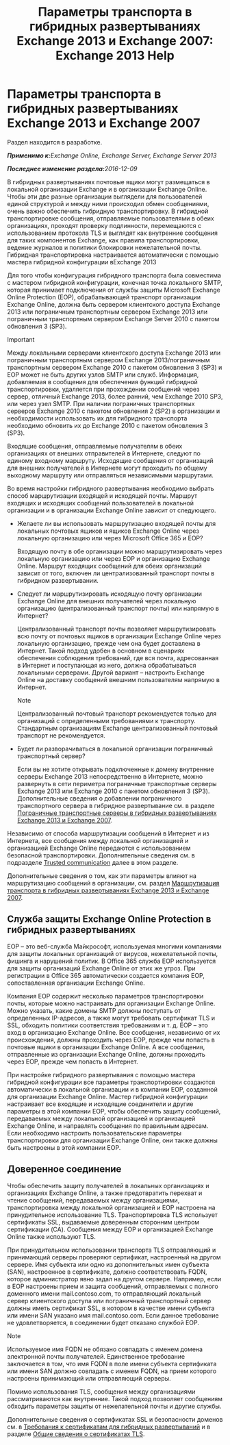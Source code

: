 ﻿---
title: 'Параметры транспорта в гибридных развертываниях Exchange 2013 и Exchange 2007: Exchange 2013 Help'
TOCTitle: Параметры транспорта в гибридных развертываниях Exchange 2013 и Exchange 2007
ms:assetid: 92d9e3ca-8d79-4872-9ff7-0067fcdbd434
ms:mtpsurl: https://technet.microsoft.com/ru-ru/library/Dn151301(v=EXCHG.150)
ms:contentKeyID: 54652150
ms.date: 01/11/2018
mtps_version: v=EXCHG.150
ms.translationtype: HT
---

# Параметры транспорта в гибридных развертываниях Exchange 2013 и Exchange 2007

Раздел находится в разработке.  

_<strong>Применимо к:</strong>Exchange Online, Exchange Server, Exchange Server 2013_

_<strong>Последнее изменение раздела:</strong>2016-12-09_

В гибридных развертываниях почтовые ящики могут размещаться в локальной организации Exchange и в организации Exchange Online. Чтобы эти две разные организации выглядели для пользователей единой структурой и между ними происходил обмен сообщениями, очень важно обеспечить гибридную транспортировку. В гибридной транспортировке сообщения, отправляемые пользователями в обеих организациях, проходят проверку подлинности, перемещаются с использованием протокола TLS и выглядят как внутренние сообщения для таких компонентов Exchange, как правила транспортировки, ведение журналов и политики блокировки нежелательной почты. Гибридная транспортировка настраивается автоматически с помощью мастера гибридной конфигурации вExchange 2013

Для того чтобы конфигурация гибридного транспорта была совместима с мастером гибридной конфигурации, конечная точка локального SMTP, которая принимает подключения от службы защиты Microsoft Exchange Online Protection (EOP), обрабатывающей транспорт организации Exchange Online, должна быть сервером клиентского доступа Exchange 2013 или пограничным транспортным сервером Exchange 2013 или пограничным транспортным сервером Exchange Server 2010 с пакетом обновления 3 (SP3).

> [!IMPORTANT]
> Между локальными серверами клиентского доступа Exchange 2013 или пограничным транспортным сервером Exchange 2013/пограничным транспортным сервером Exchange 2010 с пакетом обновления 3 (SP3) и EOP может не быть других узлов SMTP или служб. Информация, добавляемая в сообщения для обеспечения функций гибридной транспортировки, удаляется при прохождении сообщений через сервер, отличный Exchange 2013, более ранний, чем Exchange 2010 SP3, или через узел SMTP. При наличии пограничных транспортных серверов Exchange 2010 с пакетом обновления 2 (SP2) в организации и необходимости использовать их для гибридного транспорта необходимо обновить их до Exchange 2010 с пакетом обновления 3 (SP3).


Входящие сообщения, отправляемые получателям в обеих организациях от внешних отправителей в Интернете, следуют по единому входному маршруту. Исходящие сообщения от организаций для внешних получателей в Интернете могут проходить по общему выходному маршруту или отправляться независимыми маршрутами.

Во время настройки гибридного развертывания необходимо выбрать способ маршрутизации входящей и исходящей почты. Маршрут входящих и исходящих сообщений пользователей в локальной организации и в организации Exchange Online зависит от следующего.

  - Желаете ли вы использовать маршрутизацию входящей почты для локальных почтовых ящиков и ящиков Exchange Online через локальную организацию или через Microsoft Office 365 и EOP?
    
    Входящую почту в обе организации можно маршрутизировать через локальную организацию или через EOP и организацию Exchange Online. Маршрут входящих сообщений для обеих организаций зависит от того, включен ли централизованный транспорт почты в гибридном развертывании.

  - Следует ли маршрутизировать исходящую почту организации Exchange Online для внешних получателей через локальную организацию (централизованный транспорт почты) или напрямую в Интернет?
    
    Централизованный транспорт почты позволяет маршрутизировать всю почту от почтовых ящиков в организации Exchange Online через локальную организацию, прежде чем она будет доставлена в Интернет. Такой подход удобен в основном в сценариях обеспечения соблюдения требований, где вся почта, адресованная в Интернет и поступающая из него, должна обрабатываться локальными серверами. Другой вариант – настроить Exchange Online на доставку сообщений внешним пользователям напрямую в Интернет.
    
    > [!NOTE]
    > Централизованный почтовый транспорт рекомендуется только для организаций с определенными требованиями к транспорту. Стандартным организациям Exchange централизованный почтовый транспорт не рекомендуется.


  - Будет ли разворачиваться в локальной организации пограничный транспортный сервер?
    
    Если вы не хотите открывать подключенные к домену внутренние серверы Exchange 2013 непосредственно в Интернете, можно развернуть в сети периметра пограничные транспортные серверы Exchange 2013 или Exchange 2010 с пакетом обновления 3 (SP3). Дополнительные сведения о добавлении пограничного транспортного сервера в гибридное развертывание см. в разделе [Пограничные транспортные серверы в гибридных развертываниях Exchange 2013 и Exchange 2007](edge-transport-servers-in-exchange-2013-exchange-2007-hybrid-deployments-exchange-2013-help.md).

Независимо от способа маршрутизации сообщений в Интернет и из Интернета, все сообщения между локальной организацией и организацией Exchange Online передаются с использованием безопасной транспортировки. Дополнительные сведения см. в подразделе [Trusted communication](transport-options-in-exchange-hybrid-deployments-exchange-2013-help.md) далее в этом разделе.

Дополнительные сведения о том, как эти параметры влияют на маршрутизацию сообщений в организации, см. раздел [Маршрутизация транспорта в гибридных развертываниях Exchange 2013 и Exchange 2007](transport-routing-in-exchange-2013-exchange-2007-hybrid-deployments-exchange-2013-help.md).

## Служба защиты Exchange Online Protection в гибридных развертываниях

EOP – это веб-служба Майкрософт, используемая многими компаниями для защиты локальных организаций от вирусов, нежелательной почты, фишинга и нарушений политик. В Office 365 служба EOP используется для защиты организаций Exchange Online от этих же угроз. При регистрации в Office 365 автоматически создается компания EOP, сопоставленная организации Exchange Online.

Компания EOP содержит несколько параметров транспортировки почты, которые можно настраивать для организации Exchange Online. Можно указать, какие домены SMTP должны поступать от определенных IP-адресов, а также могут требовать сертификат TLS и SSL, обходить политики соответствия требованиям и т. д. EOP – это вход в организацию Exchange Online. Все сообщения, независимо от их происхождения, должны проходить через EOP, прежде чем попасть в почтовые ящики в организации Exchange Online. А все сообщения, отправленные из организации Exchange Online, должны проходить через EOP, прежде чем попасть в Интернет.

При настройке гибридного развертывания с помощью мастера гибридной конфигурации все параметры транспортировки создаются автоматически в локальной организации и в компании EOP, созданной для организации Exchange Online. Мастер гибридной конфигурации настраивает все входящие и исходящие соединители и другие параметры в этой компании EOP, чтобы обеспечить защиту сообщений, передаваемых между локальной организацией и организацией Exchange Online, и направлять сообщения по правильным адресам. Если необходимо настроить пользовательские параметры транспортировки для организации Exchange Online, они также должны быть настроены в этой компании EOP.

## Доверенное соединение

Чтобы обеспечить защиту получателей в локальных организациях и организациях Exchange Online, а также предотвратить перехват и чтение сообщений, передаваемых между организациями, транспортировка между локальной организацией и EOP настроена на принудительное использование TLS. Транспортировка TLS использует сертификаты SSL, выдаваемые доверенным сторонним центром сертификации (CA). Сообщения между EOP и организацией Exchange Online также используют TLS.

При принудительном использовании транспорта TLS отправляющий и принимающий серверы проверяют сертификат, настроенный на другом сервере. Имя субъекта или одно из дополнительных имен субъекта (SAN), настроенное в сертификате, должно соответствовать FQDN, которое администратор явно задал на другом сервере. Например, если в EOP настроены прием и защита сообщений, отправляемых с полного доменного имени mail.contoso.com, то отправляющий локальный сервер клиентского доступа или пограничный транспортный сервер должны иметь сертификат SSL, в котором в качестве имени субъекта или имени SAN указано имя mail.contoso.com. Если данное требование не удовлетворяется, в соединении будет отказано службой EOP.

> [!NOTE]
> Используемое имя FQDN не обязано совпадать с именем домена электронной почты получателей. Единственное требование заключается в том, что имя FQDN в поле имени субъекта сертификата или имени SAN должно совпадать с именем FQDN, на прием которого настроены принимающий или отправляющий серверы.


Помимо использования TLS, сообщения между организациями рассматриваются как внутренние. Такой подход позволяет сообщениям обходить параметры защиты от нежелательной почты и другие службы.

Дополнительные сведения о сертификатах SSL и безопасности доменов см. в [Требования к сертификатам для гибридных развертываний](certificate-requirements-for-hybrid-deployments-exchange-2013-help.md) и в разделе [Общие сведения о сертификатах TLS](http://go.microsoft.com/fwlink/p/?linkid=187237).

